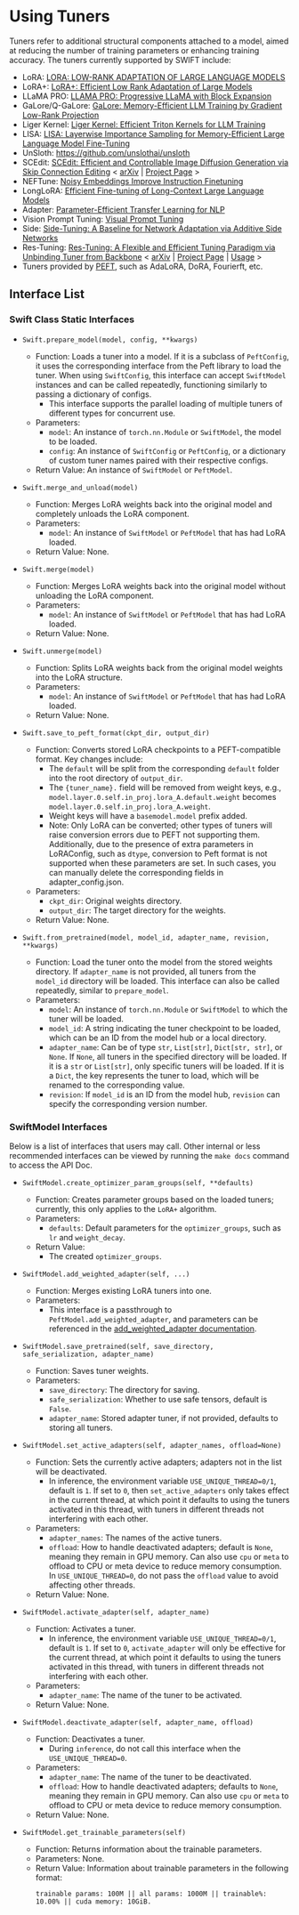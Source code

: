 # Using Tuners

Tuners refer to additional structural components attached to a model, aimed at reducing the number of training parameters or enhancing training accuracy. The tuners currently supported by SWIFT include:

- LoRA: [LORA: LOW-RANK ADAPTATION OF LARGE LANGUAGE MODELS](https://arxiv.org/abs/2106.09685)
- LoRA+: [LoRA+: Efficient Low Rank Adaptation of Large Models](https://arxiv.org/pdf/2402.12354.pdf)
- LLaMA PRO: [LLAMA PRO: Progressive LLaMA with Block Expansion](https://arxiv.org/pdf/2401.02415.pdf)
- GaLore/Q-GaLore: [GaLore: Memory-Efficient LLM Training by Gradient Low-Rank Projection](https://arxiv.org/abs/2403.03507)
- Liger Kernel: [Liger Kernel: Efficient Triton Kernels for LLM Training](https://arxiv.org/abs/2410.10989)
- LISA: [LISA: Layerwise Importance Sampling for Memory-Efficient Large Language Model Fine-Tuning](https://arxiv.org/abs/2403.17919)
- UnSloth: https://github.com/unslothai/unsloth
- SCEdit: [SCEdit: Efficient and Controllable Image Diffusion Generation via Skip Connection Editing](https://arxiv.org/abs/2312.11392)  < [arXiv](https://arxiv.org/abs/2312.11392)  |  [Project Page](https://scedit.github.io/) >
- NEFTune: [Noisy Embeddings Improve Instruction Finetuning](https://arxiv.org/abs/2310.05914)
- LongLoRA: [Efficient Fine-tuning of Long-Context Large Language Models](https://arxiv.org/abs/2309.12307)
- Adapter: [Parameter-Efficient Transfer Learning for NLP](http://arxiv.org/abs/1902.00751)
- Vision Prompt Tuning: [Visual Prompt Tuning](https://arxiv.org/abs/2203.12119)
- Side: [Side-Tuning: A Baseline for Network Adaptation via Additive Side Networks](https://arxiv.org/abs/1912.13503)
- Res-Tuning: [Res-Tuning: A Flexible and Efficient Tuning Paradigm via Unbinding Tuner from Backbone](https://arxiv.org/abs/2310.19859)  < [arXiv](https://arxiv.org/abs/2310.19859)  |  [Project Page](https://res-tuning.github.io/)  |  [Usage](ResTuning.md) >
- Tuners provided by [PEFT](https://github.com/huggingface/peft), such as AdaLoRA, DoRA, Fourierft, etc.

## Interface List

### Swift Class Static Interfaces

- `Swift.prepare_model(model, config, **kwargs)`
  - Function: Loads a tuner into a model. If it is a subclass of `PeftConfig`, it uses the corresponding interface from the Peft library to load the tuner. When using `SwiftConfig`, this interface can accept `SwiftModel` instances and can be called repeatedly, functioning similarly to passing a dictionary of configs.
    - This interface supports the parallel loading of multiple tuners of different types for concurrent use.
  - Parameters:
    - `model`: An instance of `torch.nn.Module` or `SwiftModel`, the model to be loaded.
    - `config`: An instance of `SwiftConfig` or `PeftConfig`, or a dictionary of custom tuner names paired with their respective configs.
  - Return Value: An instance of `SwiftModel` or `PeftModel`.

- `Swift.merge_and_unload(model)`
  - Function: Merges LoRA weights back into the original model and completely unloads the LoRA component.
  - Parameters:
    - `model`: An instance of `SwiftModel` or `PeftModel` that has had LoRA loaded.
  - Return Value: None.

- `Swift.merge(model)`
  - Function: Merges LoRA weights back into the original model without unloading the LoRA component.
  - Parameters:
    - `model`: An instance of `SwiftModel` or `PeftModel` that has had LoRA loaded.
  - Return Value: None.

- `Swift.unmerge(model)`
  - Function: Splits LoRA weights back from the original model weights into the LoRA structure.
  - Parameters:
    - `model`: An instance of `SwiftModel` or `PeftModel` that has had LoRA loaded.
  - Return Value: None.

- `Swift.save_to_peft_format(ckpt_dir, output_dir)`
  - Function: Converts stored LoRA checkpoints to a PEFT-compatible format. Key changes include:
    - The `default` will be split from the corresponding `default` folder into the root directory of `output_dir`.
    - The `{tuner_name}.` field will be removed from weight keys, e.g., `model.layer.0.self.in_proj.lora_A.default.weight` becomes `model.layer.0.self.in_proj.lora_A.weight`.
    - Weight keys will have a `basemodel.model` prefix added.
    - Note: Only LoRA can be converted; other types of tuners will raise conversion errors due to PEFT not supporting them. Additionally, due to the presence of extra parameters in LoRAConfig, such as `dtype`, conversion to Peft format is not supported when these parameters are set. In such cases, you can manually delete the corresponding fields in adapter_config.json.
  - Parameters:
    - `ckpt_dir`: Original weights directory.
    - `output_dir`: The target directory for the weights.
  - Return Value: None.

- `Swift.from_pretrained(model, model_id, adapter_name, revision, **kwargs)`
  - Function: Load the tuner onto the model from the stored weights directory. If `adapter_name` is not provided, all tuners from the `model_id` directory will be loaded. This interface can also be called repeatedly, similar to `prepare_model`.
  - Parameters:
    - `model`: An instance of `torch.nn.Module` or `SwiftModel` to which the tuner will be loaded.
    - `model_id`: A string indicating the tuner checkpoint to be loaded, which can be an ID from the model hub or a local directory.
    - `adapter_name`: Can be of type `str`, `List[str]`, `Dict[str, str]`, or `None`. If `None`, all tuners in the specified directory will be loaded. If it is a `str` or `List[str]`, only specific tuners will be loaded. If it is a `Dict`, the key represents the tuner to load, which will be renamed to the corresponding value.
    - `revision`: If `model_id` is an ID from the model hub, `revision` can specify the corresponding version number.

### SwiftModel Interfaces

Below is a list of interfaces that users may call. Other internal or less recommended interfaces can be viewed by running the `make docs` command to access the API Doc.

- `SwiftModel.create_optimizer_param_groups(self, **defaults)`
  - Function: Creates parameter groups based on the loaded tuners; currently, this only applies to the `LoRA+` algorithm.
  - Parameters:
    - `defaults`: Default parameters for the `optimizer_groups`, such as `lr` and `weight_decay`.
  - Return Value:
    - The created `optimizer_groups`.

- `SwiftModel.add_weighted_adapter(self, ...)`
  - Function: Merges existing LoRA tuners into one.
  - Parameters:
    - This interface is a passthrough to `PeftModel.add_weighted_adapter`, and parameters can be referenced in the [add_weighted_adapter documentation](https://huggingface.co/docs/peft/main/en/package_reference/lora#peft.LoraModel.add_weighted_adapter).

- `SwiftModel.save_pretrained(self, save_directory, safe_serialization, adapter_name)`
  - Function: Saves tuner weights.
  - Parameters:
    - `save_directory`: The directory for saving.
    - `safe_serialization`: Whether to use safe tensors, default is `False`.
    - `adapter_name`: Stored adapter tuner, if not provided, defaults to storing all tuners.

- `SwiftModel.set_active_adapters(self, adapter_names, offload=None)`
  - Function: Sets the currently active adapters; adapters not in the list will be deactivated.
    - In inference, the environment variable `USE_UNIQUE_THREAD=0/1`, default is `1`. If set to `0`, then `set_active_adapters` only takes effect in the current thread, at which point it defaults to using the tuners activated in this thread, with tuners in different threads not interfering with each other.
  - Parameters:
    - `adapter_names`: The names of the active tuners.
    - `offload`: How to handle deactivated adapters; default is `None`, meaning they remain in GPU memory. Can also use `cpu` or `meta` to offload to CPU or meta device to reduce memory consumption. In `USE_UNIQUE_THREAD=0`, do not pass the `offload` value to avoid affecting other threads.
  - Return Value: None.

- `SwiftModel.activate_adapter(self, adapter_name)`
  - Function: Activates a tuner.
    - In inference, the environment variable `USE_UNIQUE_THREAD=0/1`, default is `1`. If set to `0`, `activate_adapter` will only be effective for the current thread, at which point it defaults to using the tuners activated in this thread, with tuners in different threads not interfering with each other.
  - Parameters:
    - `adapter_name`: The name of the tuner to be activated.
  - Return Value: None.

- `SwiftModel.deactivate_adapter(self, adapter_name, offload)`
  - Function: Deactivates a tuner.
    - During `inference`, do not call this interface when the `USE_UNIQUE_THREAD=0`.
  - Parameters:
    - `adapter_name`: The name of the tuner to be deactivated.
    - `offload`: How to handle deactivated adapters; defaults to `None`, meaning they remain in GPU memory. Can also use `cpu` or `meta` to offload to CPU or meta device to reduce memory consumption.
  - Return Value: None.

- `SwiftModel.get_trainable_parameters(self)`
  - Function: Returns information about the trainable parameters.
  - Parameters: None.
  - Return Value: Information about trainable parameters in the following format:
    ```text
    trainable params: 100M || all params: 1000M || trainable%: 10.00% || cuda memory: 10GiB.
    ```
